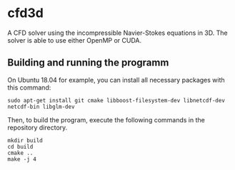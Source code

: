# cfd3d

A CFD solver using the incompressible Navier-Stokes equations in 3D.
The solver is able to use either OpenMP or CUDA.

## Building and running the programm

On Ubuntu 18.04 for example, you can install all necessary packages with this command:

```
sudo apt-get install git cmake libboost-filesystem-dev libnetcdf-dev netcdf-bin libglm-dev
```

Then, to build the program, execute the following commands in the repository directory.

```
mkdir build
cd build
cmake ..
make -j 4
```
